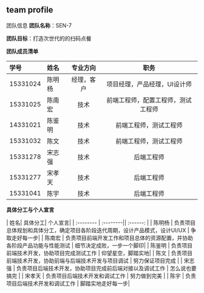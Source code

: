 ## team profile

团队信息
**团队名称**：SEN-7

**团队目标**：打造次世代的的扫码点餐

**团队成员清单**

| 学号       |     姓名  |   专业方向|职务      |
| :-------- | :--------| :------: |:------:|
| 15331024  |   陈明杨  |  经理，客户|项目经理，产品经理，UI设计师|
| 15331025  |   陈南宏  |  技术     |前端工程师，配置工程师，测试工程师|
| 14331021  |   陈鉴明  |  技术     |前端工程师，测试工程师|
| 15331032  |   陈文    |  技术     |前端工程师，测试工程师|
| 15331278  |   宋志强  |  技术     |后端工程师|
| 15331277  |   宋孝天  |  技术     |后端工程师|
| 15331041  |   陈宇    |  技术     |后端工程师|


**具体分工与个人宣言**

| 姓名| 具体分工| 个人宣言|
| :-------- | :--------|| :------: |
|   陈明杨  |   负责项目总体规划和具体分工，确定项目各阶段迭代周期，设计产品模式，设计UI/UX   | 争取走好每一步|
|   陈南宏  |   负责项目前端开发工作和项目总体的资源配置，并协助各阶段产品功能与性能测试      | 细节决定成败，一步一个脚印|
|   陈鉴明  |   负责项目前端技术开发，协助项目完成测试工作                                  | 仰望星空，脚踏实地|
|   陈文    |   负责项目前端技术开发，协助前端与后端技术开发与项目调试                       | 努力保证项目完成 |
|   宋志强  |   负责项目后端技术开发，协助项目完成前后端对接以及调试工作                     | 怎么说也要搞完 |
|   宋孝天  |   负责项目后端技术开发和调试工作                                             | 努力做到完美   |
|   陈宇    |   负责项目后端技术开发和调试工作                                             | 脚踏实地走好每一步|

